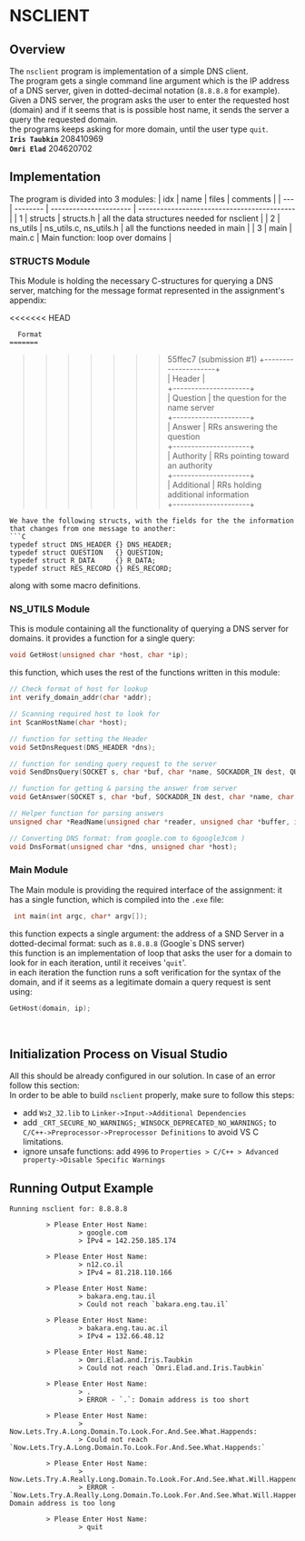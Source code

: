 # NSCLIENT

## Overview
The `nsclient` program is implementation of a simple DNS client.  
The program gets a single command line argument which is the IP address of a DNS server, given
in dotted-decimal notation (`8.8.8.8` for example).  
Given a DNS server, the program asks the user to enter the requested host (domain) and if it seems that is is possible host name, it sends the server a query the requested domain.  
the programs keeps asking for more domain, until the user type `quit`.  
**`Iris Taubkin`** 208410969  
**`Omri Elad`**    204620702  


## Implementation
The program is divided into 3 modules:
| idx | name     | files                  | comments                                    |
| --- | -------- | ---------------------- | ------------------------------------------- |
| 1   | structs  | structs.h              | all the data structures needed for nsclient |
| 2   | ns_utils | ns_utils.c, ns_utils.h | all the functions needed in main            |
| 3   | main     | main.c                 | Main function: loop over domains            |

### **STRUCTS Module**
This Module is holding the necessary C-structures for querying a DNS server, matching for the message format represented in the assignment's appendix:

<<<<<<< HEAD
```
  Format                                                        
=======
```                                                        
>>>>>>> 55ffec7 (submission #1)
+---------------------+  
| Header              |  
+---------------------+  
| Question            |  the question for the name server  
+---------------------+  
| Answer              |  RRs answering the question  
+---------------------+  
| Authority           |  RRs pointing toward an authority  
+---------------------+  
| Additional          |  RRs holding additional information  
+---------------------+  
```
We have the following structs, with the fields for the the information that changes from one message to another:
```C
typedef struct DNS_HEADER {} DNS_HEADER;
typedef struct QUESTION   {} QUESTION;
typedef struct R_DATA     {} R_DATA;
typedef struct RES_RECORD {} RES_RECORD;
```
along with some macro definitions.  


### **NS_UTILS Module**
This is module containing all the functionality of querying a DNS server for domains.
it provides a function for a single query:
```C
void GetHost(unsigned char *host, char *ip);
```
this function, which uses the rest of the functions written in this module:
```C
// Check format of host for lookup
int verify_domain_addr(char *addr);

// Scanning required host to look for
int ScanHostName(char *host);

// function for setting the Header
void SetDnsRequest(DNS_HEADER *dns);

// function for sending query request to the server
void SendDnsQuery(SOCKET s, char *buf, char *name, SOCKADDR_IN dest, QUESTION *info);

// function for getting & parsing the answer from server
void GetAnswer(SOCKET s, char *buf, SOCKADDR_IN dest, char *name, char *host_name);

// Helper function for parsing answers
unsigned char *ReadName(unsigned char *reader, unsigned char *buffer, int *count);

// Converting DNS format: from google.com to 6google3com )
void DnsFormat(unsigned char *dns, unsigned char *host);
```


### **Main Module**  
The Main module is providing the required interface of the assignment:
it has a single function, which is compiled into the `.exe` file:
```C
 int main(int argc, char* argv[]);
``` 
this function expects a single argument: the address of a SND Server in a dotted-decimal format: such as `8.8.8.8` (Google\`s DNS server)  
this function is an implementation of loop that asks the user for a domain to look for in each iteration, until it receives '`quit`'.  
in each iteration the function runs a soft verification for the syntax of the domain, and if it seems as a legitimate domain a query request is sent using:
```C
GetHost(domain, ip);
```
<br>  

## Initialization Process on Visual Studio
All this should be already configured in our solution. In case of an error follow this section:  
In order to be able to build `nsclient` properly, make sure to follow this steps:
 * add `Ws2_32.lib` to `Linker->Input->Additional Dependencies`
 * add `_CRT_SECURE_NO_WARNINGS;_WINSOCK_DEPRECATED_NO_WARNINGS;` to `C/C++->Preprocessor->Preprocessor Definitions` to avoid VS C limitations.
 * ignore unsafe functions: add `4996` to `Properties > C/C++ > Advanced property->Disable Specific Warnings`


## Running Output Example
```Console
Running nsclient for: 8.8.8.8

         > Please Enter Host Name:
                 > google.com
                 > IPv4 = 142.250.185.174

         > Please Enter Host Name:
                 > n12.co.il
                 > IPv4 = 81.218.110.166

         > Please Enter Host Name:
                 > bakara.eng.tau.il
                 > Could not reach `bakara.eng.tau.il`

         > Please Enter Host Name:
                 > bakara.eng.tau.ac.il
                 > IPv4 = 132.66.48.12

         > Please Enter Host Name:
                 > Omri.Elad.and.Iris.Taubkin
                 > Could not reach `Omri.Elad.and.Iris.Taubkin`

         > Please Enter Host Name:
                 > .
                 > ERROR - `.`: Domain address is too short

         > Please Enter Host Name:
                 > Now.Lets.Try.A.Long.Domain.To.Look.For.And.See.What.Happends:
                 > Could not reach `Now.Lets.Try.A.Long.Domain.To.Look.For.And.See.What.Happends:`

         > Please Enter Host Name:
                 > Now.Lets.Try.A.Really.Long.Domain.To.Look.For.And.See.What.Will.Happend.Now:
                 > ERROR - `Now.Lets.Try.A.Really.Long.Domain.To.Look.For.And.See.What.Will.Happend.Now:`: Domain address is too long

         > Please Enter Host Name:
                 > quit
```
